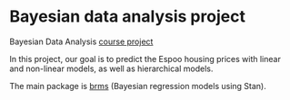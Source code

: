 # Bayesian data analysis project

Bayesian Data Analysis [course project](https://avehtari.github.io/BDA_course_Aalto/project.html)

In this project, our goal is to predict the Espoo housing prices with linear and non-linear models, as well as hierarchical models.

The main package is [brms](https://mc-stan.org/users/interfaces/brms) (Bayesian regression models using Stan). 

